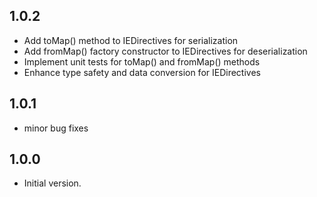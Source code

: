## 1.0.2

- Add toMap() method to IEDirectives for serialization
- Add fromMap() factory constructor to IEDirectives for deserialization
- Implement unit tests for toMap() and fromMap() methods
- Enhance type safety and data conversion for IEDirectives

## 1.0.1

- minor bug fixes

## 1.0.0

- Initial version.
